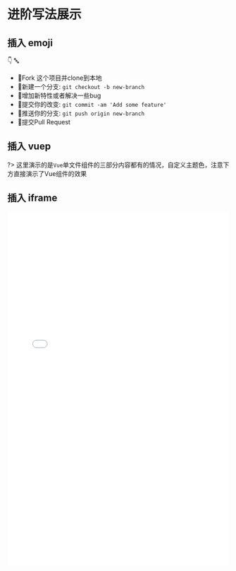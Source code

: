 # 进阶写法展示

## 插入 emoji

 :point_down: 
 :abc:

- :fork_and_knife:Fork 这个项目并clone到本地
- :twisted_rightwards_arrows:新建一个分支: `git checkout -b new-branch`
- :wrench:增加新特性或者解决一些bug
- :memo:提交你的改变: `git commit -am 'Add some feature'`
- :rocket:推送你的分支: `git push origin new-branch`
- :tada:提交Pull Request

## 插入 vuep

?> 这里演示的是`Vue`单文件组件的三部分内容都有的情况，自定义主题色，注意下方直接演示了Vue组件的效果

<vuep template="#custom-variables"></vuep>

<script v-pre type="text/x-template" id="custom-variables">
<style>
  /* global custom-variables */
  /* :root {
    --r: 51;
    --g: 51;
    --b: 51;
  } */
  main {
    width: 100%;
    padding: 60px 29px;
    display: flex;
    flex-direction: column;
    align-items: center;
  }
  label {
    display: flex;
    align-items: center;
  }
  input {
    padding: 0;
    width: 29px;
    height: 29px;
  }
  div.variables-block {
    width: 100%;
    display: flex;
    justify-content: center;
    margin-top: 29px;
  }
  /* 局部 custom-variables */
  div.variables-block > div {
    --r: 51;
    --g: 51;
    --b: 51;
  }
  div.variables-block > div::after {
    content: "";
    display: inline-block;
    width: 52px;
    height: 52px;
    background: rgb(var(--r), var(--g), var(--b));
  }
</style>
<template>
  <main>
    <label for="color">
      请选择主题色：
      <input
        type="color"
        v-model="value"
        id="color"
      />
    </label>
    <div class="variables-block">
      <div
        v-for="(ele, idx) in colorList"
        :ref="'variable' + idx">
      </div>
    </div>
  </main>
</template>
<script>
  const Color = require('./libs/color.js');
  const INITIAL_COLOR = '#b4a078';
  export default {
    data() {
      return {
        value: INITIAL_COLOR,
      }
    },
    computed: {
      colorList() {
        const mainColor = this.value.length === 7 && this.value || INITIAL_COLOR;
        return this.getColorList(mainColor);
      }
    },
    methods: {
      getColorList(val) {
        const color = Color(val);
        return Array.from({length: 10}).map((v, i) => {
          let rgb = color.mix(Color('white'), i / 10);
          this.$nextTick(() => {
            const style = this.$refs[`variable${i}`][0].style;
            style.setProperty('--r', rgb.red());
            style.setProperty('--g', rgb.green());
            style.setProperty('--b', rgb.blue());
          })
        });
      }
    }
  }
</script>
</script>

## 插入 iframe

<iframe
  width="100%"
  height="800px"
  frameborder="0"
  src="docs/third.html">
</iframe>
